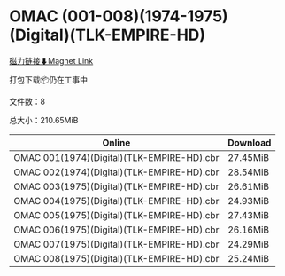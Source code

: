 # OMAC (001-008)(1974-1975)(Digital)(TLK-EMPIRE-HD)

[磁力链接⬇Magnet Link](magnet:?xt=urn:btih:96c4de30c1d1ae2f737cc136d9f9b3a0adcc3380&dn=OMAC%20%28001-008%29%281974-1975%29%28Digital%29%28TLK-EMPIRE-HD%29)

打包下载📦仍在工事中

文件数：8

总大小：210.65MiB

Online | Download
--- | ---
OMAC 001(1974)(Digital)(TLK-EMPIRE-HD).cbr | 27.45MiB
OMAC 002(1974)(Digital)(TLK-EMPIRE-HD).cbr | 28.54MiB
OMAC 003(1975)(Digital)(TLK-EMPIRE-HD).cbr | 26.61MiB
OMAC 004(1975)(Digital)(TLK-EMPIRE-HD).cbr | 24.93MiB
OMAC 005(1975)(Digital)(TLK-EMPIRE-HD).cbr | 27.43MiB
OMAC 006(1975)(Digital)(TLK-EMPIRE-HD).cbr | 26.16MiB
OMAC 007(1975)(Digital)(TLK-EMPIRE-HD).cbr | 24.29MiB
OMAC 008(1975)(Digital)(TLK-EMPIRE-HD).cbr | 25.24MiB